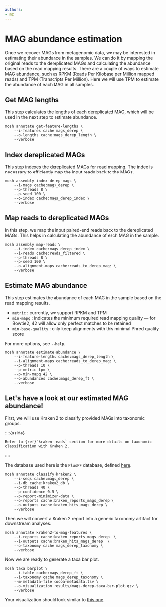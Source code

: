 ```yaml
---
authors:
- mz
---
```

# MAG abundance estimation
Once we recover MAGs from metagenomic data, we may be interested in estimating their abundance in the samples. We can do 
it by mapping the original reads to the dereplicated MAGs and calculating the abundance based on the read mapping results.
There are a couple of ways to estimate MAG abundance, such as RPKM (Reads Per Kilobase per Million mapped reads) and TPM
(Transcripts Per Million). Here we will use TPM to estimate the abundance of each MAG in all samples.

## Get MAG lengths
This step calculates the lengths of each dereplicated MAG, which will be used in the next step to estimate abundance.
```{code} bash
mosh annotate get-feature-lengths \
    --i-features cache:mags_derep \              
    --o-lengths cache:mags_derep_length \ 
    --verbose                         
```

## Index dereplicated MAGs
This step indexes the dereplicated MAGs for read mapping. The index is necessary to efficiently map the input reads back to the MAGs.
```{code} bash
mosh assembly index-derep-mags \
    --i-mags cache:mags_derep \                  
    --p-threads 8 \  
    --p-seed 100 \                                   
    --o-index cache:mags_derep_index \
    --verbose                            
```

## Map reads to dereplicated MAGs
In this step, we map the input paired-end reads back to the dereplicated MAGs. This helps in calculating the abundance 
of each MAG in the sample.
```{code} bash
mosh assembly map-reads \
    --i-index cache:mags_derep_index \                            
    --i-reads cache:reads_filtered \   
    --p-threads 8 \  
    --p-seed 100 \                  
    --o-alignment-maps cache:reads_to_derep_mags \
    --verbose            
```

## Estimate MAG abundance
This step estimates the abundance of each MAG in the sample based on the read mapping results.
- `metric` : currently, we support RPKM and TPM
- `min-mapq` : indicates the minimum required read mapping quality — for Bowtie2, 42 will allow only perfect matches to be retained
- `min-base-quality` : only keep alignments with this minimal Phred quality score

For more options, see `--help`.
```{code} bash
mosh annotate estimate-abundance \
    --i-feature-lengths cache:mags_derep_length \
    --i-alignment-maps cache:reads_to_derep_mags \
    --p-threads 10 \
    --p-metric tpm \
    --p-min-mapq 42 \
    --o-abundances cache:mags_derep_ft \
    --verbose
```

## Let's have a look at our estimated MAG abundance!
First, we will use Kraken 2 to classify provided MAGs into taxonomic groups.

::::{aside}
```{note}
Refer to {ref}`kraken-reads` section for more details on taxonomic classification with Kraken 2.
```
::::

The database used here is the `PlusPF` database, defined [here](https://benlangmead.github.io/aws-indexes/k2).
```{code} bash
mosh annotate classify-kraken2 \
    --i-seqs cache:mags_derep \
    --i-db cache:kraken2_db \
    --p-threads 40 \
    --p-confidence 0.5 \
    --p-report-minimizer-data \
    --o-reports cache:kraken_reports_mags_derep \
    --o-outputs cache:kraken_hits_mags_derep \
    --verbose
```

Then we will convert a Kraken 2 report into a generic taxonomy artifact for downstream analyses.
```{code} bash
mosh annotate kraken2-to-mag-features \
    --i-reports cache:kraken_reports_mags_derep  \
    --i-outputs cache:kraken_hits_mags_derep  \
    --o-taxonomy cache:mags_derep_taxonomy \
    --verbose
```

Now we are ready to generate a taxa bar plot.
```{code} bash
mosh taxa barplot \
    --i-table cache:mags_derep_ft \
    --i-taxonomy cache:mags_derep_taxonomy \
    --m-metadata-file cocoa-metadata.tsv \
    --o-visualization results/mags-derep-taxa-bar-plot.qzv \
    --verbose
```
Your visualization should look similar to [this one](https://view.qiime2.org/visualization/?src=https://raw.githubusercontent.com/bokulich-lab/moshpit-docs/main/moshpit_docs/data/mags-derep-taxa-bar-plot.qzv).
